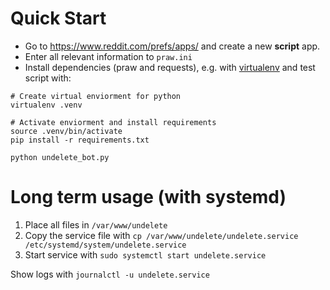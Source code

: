 # Quick Start

* Go to https://www.reddit.com/prefs/apps/ and create a new **script** app.
* Enter all relevant information to `praw.ini`
* Install dependencies (praw and requests), e.g. with [virtualenv](https://virtualenv.pypa.io/en/stable/) and test script with:
```
# Create virtual enviorment for python
virtualenv .venv

# Activate enviorment and install requirements
source .venv/bin/activate
pip install -r requirements.txt

python undelete_bot.py
```

# Long term usage (with systemd)
1. Place all files in `/var/www/undelete`
1. Copy the service file with `cp /var/www/undelete/undelete.service /etc/systemd/system/undelete.service`
1. Start service with `sudo systemctl start undelete.service`

Show logs with `journalctl -u undelete.service`
